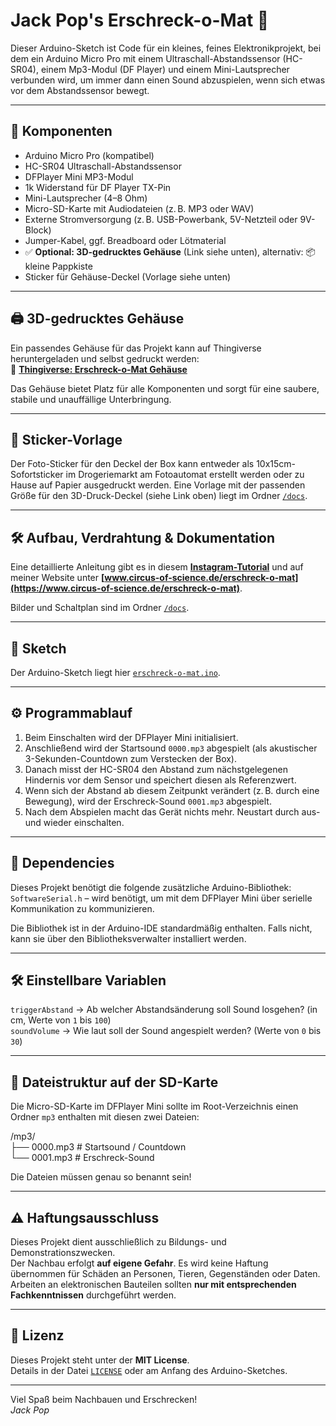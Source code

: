 # Jack Pop's Erschreck-o-Mat 👻  
Dieser Arduino-Sketch ist Code für ein kleines, feines Elektronikprojekt, bei dem ein Arduino Micro Pro mit einem Ultraschall-Abstandssensor (HC-SR04), einem Mp3-Modul (DF Player) und einem Mini-Lautsprecher verbunden wird, um immer dann einen Sound abzuspielen, wenn sich etwas vor dem Abstandssensor bewegt.

---

## 🔧 Komponenten

- Arduino Micro Pro (kompatibel)
- HC-SR04 Ultraschall-Abstandssensor
- DFPlayer Mini MP3-Modul
- 1k Widerstand für DF Player TX-Pin
- Mini-Lautsprecher (4–8 Ohm)
- Micro-SD-Karte mit Audiodateien (z. B. MP3 oder WAV)
- Externe Stromversorgung (z. B. USB-Powerbank, 5V-Netzteil oder 9V-Block)
- Jumper-Kabel, ggf. Breadboard oder Lötmaterial
- ✅ **Optional: 3D-gedrucktes Gehäuse** (Link siehe unten), alternativ: 📦 kleine Pappkiste
- Sticker für Gehäuse-Deckel (Vorlage siehe unten)

---

## 🖨️ 3D-gedrucktes Gehäuse

Ein passendes Gehäuse für das Projekt kann auf Thingiverse heruntergeladen und selbst gedruckt werden:  
🔗 **[Thingiverse: Erschreck-o-Mat Gehäuse](https://www.thingiverse.com/le_jackpop/)**

Das Gehäuse bietet Platz für alle Komponenten und sorgt für eine saubere, stabile und unauffällige Unterbringung.

---

## 📸 Sticker-Vorlage

Der Foto-Sticker für den Deckel der Box kann entweder als 10x15cm-Sofortsticker im Drogeriemarkt am Fotoautomat erstellt werden oder zu Hause auf Papier ausgedruckt werden. Eine Vorlage mit der passenden Größe für den 3D-Druck-Deckel (siehe Link oben) liegt im Ordner [`/docs`](./docs).

---

## 🛠️ Aufbau, Verdrahtung & Dokumentation

Eine detaillierte Anleitung gibt es in diesem **[Instagram-Tutorial](https://www.instagram.com/dein-tutorial-link)** und auf meiner Website unter **[www.circus-of-science.de/erschreck-o-mat](https://www.circus-of-science.de/erschreck-o-mat)**.

Bilder und Schaltplan sind im Ordner [`/docs`](./docs).  

---

## 🧪 Sketch

Der Arduino-Sketch liegt hier [`erschreck-o-mat.ino`](./erschreck-o-mat.ino).

---

## ⚙️ Programmablauf

1. Beim Einschalten wird der DFPlayer Mini initialisiert.
2. Anschließend wird der Startsound `0000.mp3` abgespielt (als akustischer 3-Sekunden-Countdown zum Verstecken der Box).
3. Danach misst der HC-SR04 den Abstand zum nächstgelegenen Hindernis vor dem Sensor und speichert diesen als Referenzwert.
4. Wenn sich der Abstand ab diesem Zeitpunkt verändert (z. B. durch eine Bewegung), wird der Erschreck-Sound `0001.mp3` abgespielt.
5. Nach dem Abspielen macht das Gerät nichts mehr. Neustart durch aus- und wieder einschalten.

---

## 🔌 Dependencies

Dieses Projekt benötigt die folgende zusätzliche Arduino-Bibliothek:
`SoftwareSerial.h` – wird benötigt, um mit dem DFPlayer Mini über serielle Kommunikation zu kommunizieren.

Die Bibliothek ist in der Arduino-IDE standardmäßig enthalten. Falls nicht, kann sie über den Bibliotheksverwalter installiert werden.

---

## 🛠️ Einstellbare Variablen

`triggerAbstand` → Ab welcher Abstandsänderung soll Sound losgehen? (in cm, Werte von `1` bis `100`)  
`soundVolume` → Wie laut soll der Sound angespielt werden? (Werte von `0` bis `30`)

---

## 📂 Dateistruktur auf der SD-Karte

Die Micro-SD-Karte im DFPlayer Mini sollte im Root-Verzeichnis einen Ordner `mp3` enthalten mit diesen zwei Dateien:

/mp3/  
├── 0000.mp3 # Startsound / Countdown  
└── 0001.mp3 # Erschreck-Sound  

Die Dateien müssen genau so benannt sein!

---

## ⚠️ Haftungsausschluss

Dieses Projekt dient ausschließlich zu Bildungs- und Demonstrationszwecken.  
Der Nachbau erfolgt **auf eigene Gefahr**. Es wird keine Haftung übernommen für Schäden an Personen, Tieren, Gegenständen oder Daten.  
Arbeiten an elektronischen Bauteilen sollten **nur mit entsprechenden Fachkenntnissen** durchgeführt werden.

---

## 📄 Lizenz

Dieses Projekt steht unter der **MIT License**.  
Details in der Datei [`LICENSE`](./LICENSE) oder am Anfang des Arduino-Sketches.

---

Viel Spaß beim Nachbauen und Erschrecken!   
*Jack Pop*
